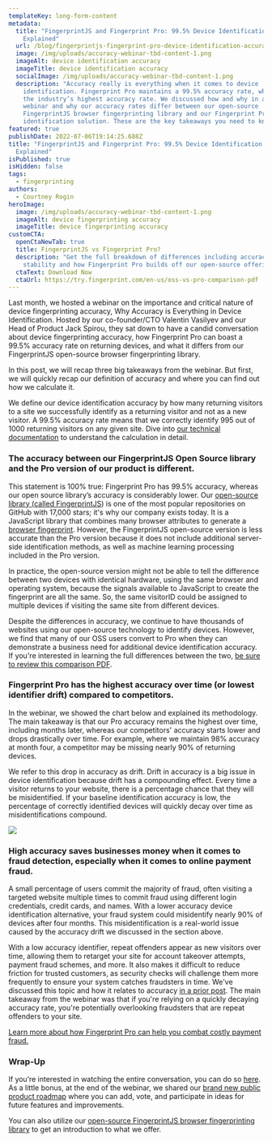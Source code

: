 ```yaml
---
templateKey: long-form-content
metadata:
  title: "FingerprintJS and Fingerprint Pro: 99.5% Device Identification Accuracy
    Explained"
  url: /blog/fingerprintjs-fingerprint-pro-device-identification-accuracy-explained
  image: /img/uploads/accuracy-webinar-tbd-content-1.png
  imageAlt: device identification accuracy
  imageTitle: device identification accuracy
  socialImage: /img/uploads/accuracy-webinar-tbd-content-1.png
  description: "Accuracy really is everything when it comes to device
    identification. Fingerprint Pro maintains a 99.5% accuracy rate, which is
    the industry’s highest accuracy rate. We discussed how and why in a recent
    webinar and why our accuracy rates differ between our open-source
    FingerprintJS browser fingerprinting library and our Fingerprint Pro device
    identification solution. These are the key takeaways you need to know. "
featured: true
publishDate: 2022-07-06T19:14:25.688Z
title: "FingerprintJS and Fingerprint Pro: 99.5% Device Identification Accuracy
  Explained"
isPublished: true
isHidden: false
tags:
  - fingerprinting
authors:
  - Courtney Rogin
heroImage:
  image: /img/uploads/accuracy-webinar-tbd-content-1.png
  imageAlt: device fingerprinting accuracy
  imageTitle: device fingerprinting accuracy
customCTA:
  openCtaNewTab: true
  title: FingerprintJS vs Fingerprint Pro?
  description: "Get the full breakdown of differences including accuracy,
    stability and how Fingerprint Pro builds off our open-source offering. "
  ctaText: Download Now
  ctaUrl: https://try.fingerprint.com/en-us/oss-vs-pro-comparison-pdf
---
```

Last month, we hosted a webinar on the importance and critical nature of device fingerprinting accuracy, Why Accuracy is Everything in Device Identification. Hosted by our co-founder/CTO Valentin Vasilyev and our Head of Product Jack Spirou, they sat down to have a candid conversation about device fingerprinting accuracy, how Fingerprint Pro can boast a 99.5% accuracy rate on returning devices, and what it differs from our FingerprintJS open-source browser fingerprinting library. 

In this post, we will recap three big takeaways from the webinar. But first, we will quickly recap our definition of accuracy and where you can find out how we calculate it. 

We define our device identification accuracy by how many returning visitors to a site we successfully identify as a returning visitor and not as a new visitor. A 99.5% accuracy rate means that we correctly identify 995 out of 1000 returning visitors on any given site. Dive into [our technical documentation](https://dev.fingerprint.com/docs/understanding-our-995-accuracy) to understand the calculation in detail.  

### The accuracy between our FingerprintJS Open Source library and the Pro version of our product is different.

This statement is 100% true: Fingerprint Pro has 99.5% accuracy, whereas our open source library’s accuracy is considerably lower. Our [open-source library (called FingerprintJS](https://github.com/fingerprintjs/fingerprintjs)) is one of the most popular repositories on GitHub with 17,000 stars; it's why our company exists today. It is a JavaScript library that combines many browser attributes to generate a [browser fingerprint](https://fingerprint.com/blog/what-is-browser-fingerprinting/). However, the FingerprintJS open-source version is less accurate than the Pro version because it does not include additional server-side identification methods, as well as machine learning processing included in the Pro version. 

In practice, the open-source version might not be able to tell the difference between two devices with identical hardware, using the same browser and operating system, because the signals available to JavaScript to create the fingerprint are all the same. So, the same visitorID could be assigned to multiple devices if visiting the same site from different devices.

Despite the differences in accuracy, we continue to have thousands of websites using our open-source technology to identify devices. However, we find that many of our OSS users convert to Pro when they can demonstrate a business need for additional device identification accuracy. If you're interested in learning the full differences between the two, [be sure to review this comparison PDF](https://try.fingerprint.com/en-us/oss-vs-pro-comparison-pdf).

### Fingerprint Pro has the highest accuracy over time (or lowest identifier drift) compared to competitors.

In the webinar, we showed the chart below and explained its methodology. The main takeaway is that our Pro accuracy remains the highest over time, including months later, whereas our competitors' accuracy starts lower and drops drastically over time. For example, where we maintain 98% accuracy at month four, a competitor may be missing nearly 90% of returning devices. 

We refer to this drop in accuracy as drift. Drift in accuracy is a big issue in device identification because drift has a compounding effect. Every time a visitor returns to your website, there is a percentage chance that they will be misidentified. If your baseline identification accuracy is low, the percentage of correctly identified devices will quickly decay over time as misidentifications compound.

![](https://lh5.googleusercontent.com/OkV-g8VdyvcSMUxs2CsbGRzNeIVpmfr61auuyA3PD821kgf1Ot-kDw-9A7B0Gz4zFLM528FIEIJwXqL-hTY57POq9Wm4uDn3Q_v8eoBOzJqp8yWvtAwwWyg2tM7CDJJXax3MASVXFclSrElf1y8)

### High accuracy saves businesses money when it comes to fraud detection, especially when it comes to online payment fraud.

A small percentage of users commit the majority of fraud, often visiting a targeted website multiple times to commit fraud using different login credentials, credit cards, and names. With a lower accuracy device identification alternative, your fraud system could misidentify nearly 90% of devices after four months. This misidentification is a real-world issue caused by the accuracy drift we discussed in the section above. 

With a low accuracy identifier, repeat offenders appear as new visitors over time, allowing them to retarget your site for account takeover attempts, payment fraud schemes, and more. It also makes it difficult to reduce friction for trusted customers, as security checks will challenge them more frequently to ensure your system catches fraudsters in time. We've discussed this topic and how it relates to accuracy [in a prior post](https://fingerprint.com/blog/device-fingerprinting-accuracy/). The main takeaway from the webinar was that if you're relying on a quickly decaying accuracy rate, you're potentially overlooking fraudsters that are repeat offenders to your site.

[Learn more about how Fingerprint Pro can help you combat costly payment fraud.](https://fingerprint.com/payment-fraud/)

### Wrap-Up

If you’re interested in watching the entire conversation, you can do so [here](https://try.fingerprint.com/webinar-recording-device-identification-accuracy). As a little bonus, at the end of the webinar, we shared our [brand new public product roadmap](https://portal.productboard.com/fingerprintjs/1-fingerprintjs-product-roadmap/tabs/1-under-consideration) where you can add, vote, and participate in ideas for future features and improvements.

You can also utilize our [open-source FingerprintJS browser fingerprinting library](https://github.com/fingerprintjs/fingerprintjs/) to get an introduction to what we offer.